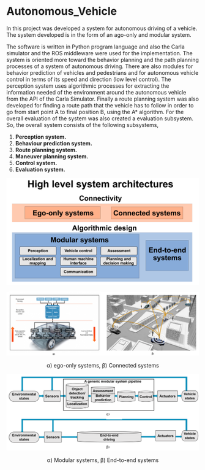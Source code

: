 # Autonomous_Vehicle
In this project was developed a system for autonomous driving of a vehicle. The system developed is in the form of an ago-only and modular system.

The software is written in Python program language and also the Carla simulator and the ROS middleware were used for the implementation. The system is oriented more toward the behavior planning and the path planning processes of a system of autonomous driving. There are also modules for behavior prediction of vehicles and pedestrians and for autonomous vehicle control in terms of its speed and direction (low level control). The perception system uses algorithmic processes for extracting the information needed of the environment around the autonomous vehicle from the API of the Carla Simulator. Finally a route planning system was also developed for finding a route path that the vehicle has to follow in order to go from start point A to final position B, using the A* algorithm. For the overall evaluation of the system was also created a evaluation subsystem. So, the overall system consists of the following subsystems,

1. **Perception system.**
1. **Behaviour prediction system.**
1. **Route planning system.**
1. **Maneuver planning system.**
1. **Control system.**
1. **Evaluation system.**
<p align="center">
<img src="/images/image144.png" alt="drawing" width="700"/>
</p>
<p align="center">
<img src="/images/image73.png" alt="drawing" width="700"/>
</p>
<center>α) ego-only systems, β) Connected systems</center>
<p align="center">
<img src="/images/image129.png" alt="drawing" width="700"/>
</p>
<center>α) Modular systems, β) End-to-end systems</center>
